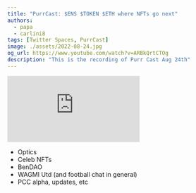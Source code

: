 ```yaml
---
title: "PurrCast: $ENS $TOKEN $ETH where NFTs go next"
authors:
  - papa
  - carlini8
tags: [Twitter Spaces, PurrCast]
image: ./assets/2022-08-24.jpg
og_url: https://www.youtube.com/watch?v=ARBkQrtCTOg
description: "This is the recording of Purr Cast Aug 24th"
---
```


<iframe src="https://www.youtube.com/embed/ggabCSrNLAc" title="YouTube video player" frameborder="0" allow="accelerometer; autoplay; clipboard-write; encrypted-media; gyroscope; picture-in-picture" allowFullScreen></iframe>

<!--truncate-->

- Optics
- Celeb NFTs
- BenDAO
- WAGMI Utd (and football chat in general)
- PCC alpha, updates, etc
